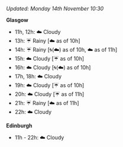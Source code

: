 *Updated: Monday 14th November 10:30*

**Glasgow**

* 11h, 12h: :cloud: Cloudy
* 13h: :umbrella: Rainy [:cloud: as of 10h]
* 14h: :umbrella: Rainy [:cyclone:(:cloud:) as of 10h, :cloud: as of 11h]
* 15h: :cloud: Cloudy [:umbrella: as of 10h]
* 16h: :cloud: Cloudy [:cyclone:(:cloud:) as of 10h]
* 17h, 18h: :cloud: Cloudy
* 19h: :cloud: Cloudy [:umbrella: as of 10h]
* 20h: :cloud: Cloudy [:umbrella: as of 11h]
* 21h: :umbrella: Rainy [:cloud: as of 11h]
* 22h: :cloud: Cloudy

**Edinburgh**

* 11h - 22h: :cloud: Cloudy
